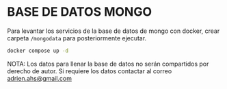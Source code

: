 # BASE DE DATOS MONGO

Para levantar los servicios de la base de datos de mongo con docker, crear carpeta `/mongodata` para posteriormente ejecutar.

```bash
docker compose up -d
```

NOTA: Los datos para llenar la base de datos no serán compartidos por derecho de autor. Si requiere los datos contactar al correo adrien.ahs@gmail.com